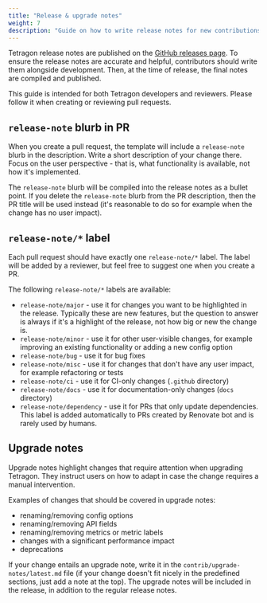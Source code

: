 ```yaml
---
title: "Release & upgrade notes"
weight: 7
description: "Guide on how to write release notes for new contributions."
---
```


Tetragon release notes are published on the [GitHub releases page](https://github.com/go-faster/tetragon/releases).
To ensure the release notes are accurate and helpful, contributors should write them alongside development. Then, at
the time of release, the final notes are compiled and published.

This guide is intended for both Tetragon developers and reviewers. Please follow it when creating or reviewing pull
requests.

## `release-note` blurb in PR

When you create a pull request, the template will include a `release-note` blurb in the description. Write a short
description of your change there. Focus on the user perspective - that is, what functionality is available, not how
it's implemented.

The `release-note` blurb will be compiled into the release notes as a bullet point. If you delete the `release-note`
blurb from the PR description, then the PR title will be used instead (it's reasonable to do so for example when the
change has no user impact).

## `release-note/*` label

Each pull request should have exactly one `release-note/*` label. The label will be added by a reviewer, but feel free
to suggest one when you create a PR.

The following `release-note/*` labels are available:

* `release-note/major` - use it for changes you want to be highlighted in the release. Typically these are new
  features, but the question to answer is always if it's a highlight of the release, not how big or new the change is.
* `release-note/minor` - use it for other user-visible changes, for example improving an existing functionality or
  adding a new config option
* `release-note/bug` - use it for bug fixes
* `release-note/misc` - use it for changes that don't have any user impact, for example refactoring or tests
* `release-note/ci` - use it for CI-only changes (`.github` directory)
* `release-note/docs` - use it for documentation-only changes (`docs` directory)
* `release-note/dependency` - use it for PRs that only update dependencies. This label is added automatically to PRs
  created by Renovate bot and is rarely used by humans.

## Upgrade notes

Upgrade notes highlight changes that require attention when upgrading Tetragon. They instruct users on how to adapt in
case the change requires a manual intervention.

Examples of changes that should be covered in upgrade notes:
* renaming/removing config options
* renaming/removing API fields
* renaming/removing metrics or metric labels
* changes with a significant performance impact
* deprecations

If your change entails an upgrade note, write it in the `contrib/upgrade-notes/latest.md` file (if your change doesn't
fit nicely in the predefined sections, just add a note at the top). The upgrade notes will be included in the release,
in addition to the regular release notes.
